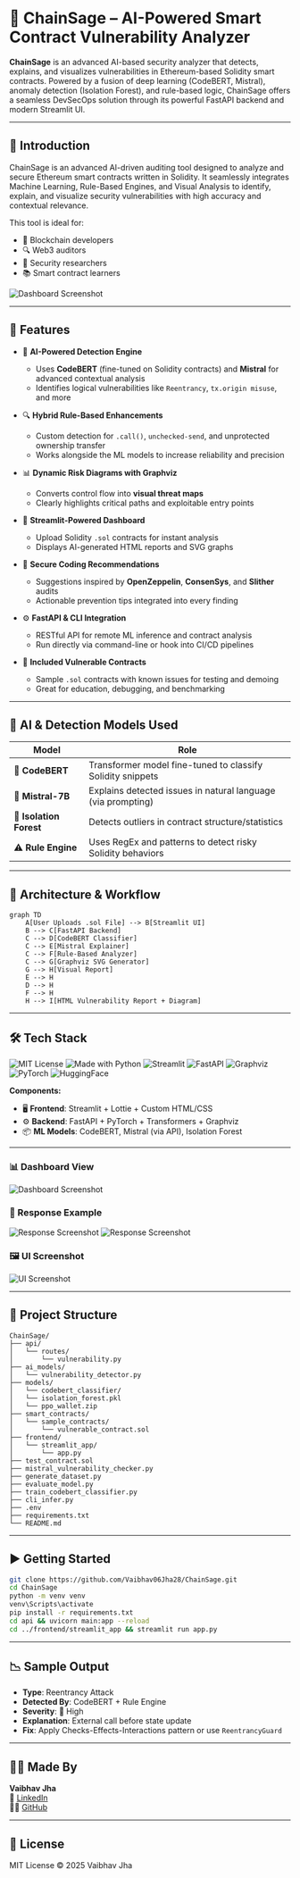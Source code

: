 # 🔐 ChainSage – AI-Powered Smart Contract Vulnerability Analyzer

**ChainSage** is an advanced AI-based security analyzer that detects, explains, and visualizes vulnerabilities in Ethereum-based Solidity smart contracts. Powered by a fusion of deep learning (CodeBERT, Mistral), anomaly detection (Isolation Forest), and rule-based logic, ChainSage offers a seamless DevSecOps solution through its powerful FastAPI backend and modern Streamlit UI.

---

## 📖 Introduction

ChainSage is an advanced AI-driven auditing tool designed to analyze and secure Ethereum smart contracts written in Solidity. It seamlessly integrates Machine Learning, Rule-Based Engines, and Visual Analysis to identify, explain, and visualize security vulnerabilities with high accuracy and contextual relevance.

This tool is ideal for:
- 🔗 Blockchain developers
- 🔍 Web3 auditors
- 🔬 Security researchers
- 📚 Smart contract learners

![Dashboard Screenshot](./assets/Dashboard/dashboard1.png)

---

## 🚀 Features

- 🤖 **AI-Powered Detection Engine**
  - Uses **CodeBERT** (fine-tuned on Solidity contracts) and **Mistral** for advanced contextual analysis
  - Identifies logical vulnerabilities like `Reentrancy`, `tx.origin misuse`, and more

- 🔍 **Hybrid Rule-Based Enhancements**
  - Custom detection for `.call()`, `unchecked-send`, and unprotected ownership transfer
  - Works alongside the ML models to increase reliability and precision

- 📊 **Dynamic Risk Diagrams with Graphviz**
  - Converts control flow into **visual threat maps**
  - Clearly highlights critical paths and exploitable entry points

- 🧠 **Streamlit-Powered Dashboard**
  - Upload Solidity `.sol` contracts for instant analysis
  - Displays AI-generated HTML reports and SVG graphs

- 🔐 **Secure Coding Recommendations**
  - Suggestions inspired by **OpenZeppelin**, **ConsenSys**, and **Slither** audits
  - Actionable prevention tips integrated into every finding

- ⚙️ **FastAPI & CLI Integration**
  - RESTful API for remote ML inference and contract analysis
  - Run directly via command-line or hook into CI/CD pipelines

- 🧪 **Included Vulnerable Contracts**
  - Sample `.sol` contracts with known issues for testing and demoing
  - Great for education, debugging, and benchmarking

---

## 🧠 AI & Detection Models Used

| Model               | Role                                                       |
|--------------------|------------------------------------------------------------|
| 🧠 **CodeBERT**     | Transformer model fine-tuned to classify Solidity snippets |
| 🔎 **Mistral-7B**   | Explains detected issues in natural language (via prompting) |
| 🌲 **Isolation Forest** | Detects outliers in contract structure/statistics      |
| ⚠️ **Rule Engine**  | Uses RegEx and patterns to detect risky Solidity behaviors |

---

## 🧱 Architecture & Workflow

```mermaid
graph TD
    A[User Uploads .sol File] --> B[Streamlit UI]
    B --> C[FastAPI Backend]
    C --> D[CodeBERT Classifier]
    C --> E[Mistral Explainer]
    C --> F[Rule-Based Analyzer]
    C --> G[Graphviz SVG Generator]
    G --> H[Visual Report]
    E --> H
    D --> H
    F --> H
    H --> I[HTML Vulnerability Report + Diagram]
```

---

## 🛠️ Tech Stack

![MIT License](https://img.shields.io/badge/license-MIT-blue.svg)
![Made with Python](https://img.shields.io/badge/Made%20with-Python-blue)
![Streamlit](https://img.shields.io/badge/Frontend-Streamlit-orange)
![FastAPI](https://img.shields.io/badge/Backend-FastAPI-green)
![Graphviz](https://img.shields.io/badge/Visualization-Graphviz-blue)
![PyTorch](https://img.shields.io/badge/ML-PyTorch-red)
![HuggingFace](https://img.shields.io/badge/Transformers-HuggingFace-yellow)

**Components:**
- 🖥 **Frontend**: Streamlit + Lottie + Custom HTML/CSS
- ⚙️ **Backend**: FastAPI + PyTorch + Transformers + Graphviz
- 📦 **ML Models**: CodeBERT, Mistral (via API), Isolation Forest

---

### 📊 Dashboard View
![Dashboard Screenshot](./assets/Dashboard/dashboard1.png)

### 📩 Response Example
![Response Screenshot](./assets/Response/response1.png)
![Response Screenshot](./assets/Response/response2.png)

### 🖼️ UI Screenshot
![UI Screenshot](./assets/UI/UI.png)

---

## 📂 Project Structure

```
ChainSage/
├── api/
│   └── routes/
│       └── vulnerability.py
├── ai_models/
│   └── vulnerability_detector.py
├── models/
│   └── codebert_classifier/
│   └── isolation_forest.pkl
│   └── ppo_wallet.zip
├── smart_contracts/
│   └── sample_contracts/
│       └── vulnerable_contract.sol
├── frontend/
│   └── streamlit_app/
│       └── app.py
├── test_contract.sol
├── mistral_vulnerability_checker.py
├── generate_dataset.py
├── evaluate_model.py
├── train_codebert_classifier.py
├── cli_infer.py
├── .env
├── requirements.txt
└── README.md
```

---

## ▶️ Getting Started

```bash
git clone https://github.com/Vaibhav06Jha28/ChainSage.git
cd ChainSage
python -m venv venv
venv\Scripts\activate
pip install -r requirements.txt
cd api && uvicorn main:app --reload
cd ../frontend/streamlit_app && streamlit run app.py
```

---

## 📉 Sample Output

- **Type**: Reentrancy Attack
- **Detected By**: CodeBERT + Rule Engine
- **Severity**: 🔴 High
- **Explanation**: External call before state update
- **Fix**: Apply Checks-Effects-Interactions pattern or use `ReentrancyGuard`

---

## 👨‍💻 Made By

**Vaibhav Jha**  
🔗 [LinkedIn](https://www.linkedin.com/in/vaibhav-jha-27191b1ba/)  
🧑‍💻 [GitHub](https://github.com/Vaibhav06Jha28)

---

## 📜 License

MIT License © 2025 Vaibhav Jha